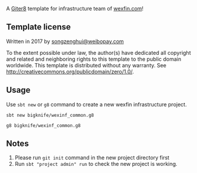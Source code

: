 A [Giter8][g8] template for infrastructure team of [wexfin.com](https://www.wexfin.com/)!

Template license
----------------
Written in 2017 by <bigknife><songzenghui@weibopay.com>


To the extent possible under law, the author(s) have dedicated all copyright and related
and neighboring rights to this template to the public domain worldwide.
This template is distributed without any warranty. See <http://creativecommons.org/publicdomain/zero/1.0/>.

[g8]: http://www.foundweekends.org/giter8/


Usage
------
Use `sbt new` or `g8` command to create a new wexfin infrastructure project.

```
sbt new bigknife/wexinf_common.g8
```

```
g8 bigknife/wexinf_common.g8
```

Notes
-----
1. Please run `git init` command in the new project directory first
2. Run `sbt "project admin" run` to check the new project is working.